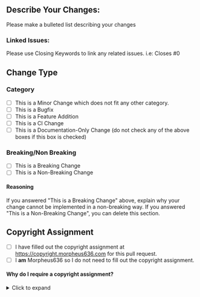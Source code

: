 ## Describe Your Changes:
Please make a bulleted list describing your changes

### Linked Issues:
Please use Closing Keywords to link any related issues. i.e:
Closes #0

## Change Type
### Category
- [ ] This is a Minor Change which does not fit any other category.
- [ ] This is a Bugfix
- [ ] This is a Feature Addition
- [ ] This is a CI Change
- [ ] This is a Documentation-Only Change (do not check any of the above boxes if this box is checked)
### Breaking/Non Breaking
- [ ] This is a Breaking Change
- [ ] This is a Non-Breaking Change

#### Reasoning
If you answered "This is a Breaking Change" above, explain why your
change cannot be implemented in a non-breaking way. If you answered "This is a Non-Breaking Change", you can delete this section.

## Copyright Assignment
- [ ] I have filled out the copyright assignment at https://copyright.morpheus636.com for this pull request.
- [ ] I **am** Morpheus636 so I do not need to fill out the copyright assignment.

#### Why do I require a copyright assignment?
<details>
<summary> Click to expand </summary>
I require a copyright assignment for changes to my projects for the same reason as the Free Software Foundation, and they do a much better job of explaining it in their post at https://www.gnu.org/licenses/why-assign.en.html than I could ever do.


Please email any questions about the copyright assignment to COPYRIGHT@morpheus636.com
</details>

